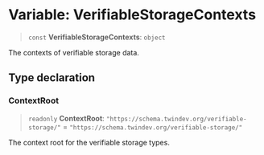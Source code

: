 # Variable: VerifiableStorageContexts

> `const` **VerifiableStorageContexts**: `object`

The contexts of verifiable storage data.

## Type declaration

### ContextRoot

> `readonly` **ContextRoot**: `"https://schema.twindev.org/verifiable-storage/"` = `"https://schema.twindev.org/verifiable-storage/"`

The context root for the verifiable storage types.

